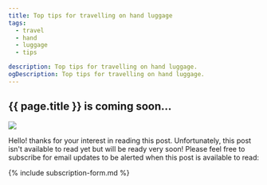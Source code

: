 ```yaml
---
title: Top tips for travelling on hand luggage
tags:
  - travel
  - hand
  - luggage
  - tips

description: Top tips for travelling on hand luggage.
ogDescription: Top tips for travelling on hand luggage.
---
```


## {{ page.title }} is coming soon...

<!--more-->

<img src="{{ site.baseurl }}/static/img/under-construction.jpg" class="img-fluid">

Hello! thanks for your interest in reading this post. Unfortunately, this post isn't available to read yet but will be ready very soon! 
Please feel free to subscribe for email updates to be alerted when this post is available to read:

{% include subscription-form.md %}